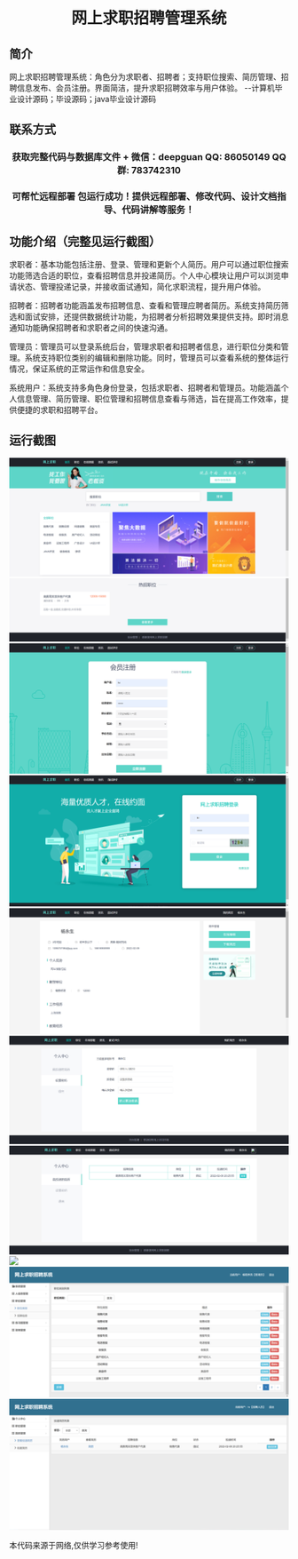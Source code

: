 <p><h1 align="center">网上求职招聘管理系统</h1></p>

## 简介
网上求职招聘管理系统：角色分为求职者、招聘者；支持职位搜索、简历管理、招聘信息发布、会员注册。界面简洁，提升求职招聘效率与用户体验。    --计算机毕业设计源码；毕设源码；java毕业设计源码


## 联系方式
<p><h3 align="center">获取完整代码与数据库文件 + 微信：deepguan QQ: 86050149 QQ群: 783742310</h3></p>
<p><h3 align="center">可帮忙远程部署 包运行成功！提供远程部署、修改代码、设计文档指导、代码讲解等服务！</h3></p>

## 功能介绍（完整见运行截图）
求职者：基本功能包括注册、登录、管理和更新个人简历。用户可以通过职位搜索功能筛选合适的职位，查看招聘信息并投递简历。个人中心模块让用户可以浏览申请状态、管理投递记录，并接收面试通知，简化求职流程，提升用户体验。

招聘者：招聘者功能涵盖发布招聘信息、查看和管理应聘者简历。系统支持简历筛选和面试安排，还提供数据统计功能，为招聘者分析招聘效果提供支持。即时消息通知功能确保招聘者和求职者之间的快速沟通。

管理员：管理员可以登录系统后台，管理求职者和招聘者信息，进行职位分类和管理。系统支持职位类别的编辑和删除功能。同时，管理员可以查看系统的整体运行情况，保证系统的正常运作和信息安全。

系统用户：系统支持多角色身份登录，包括求职者、招聘者和管理员。功能涵盖个人信息管理、简历管理、职位管理和招聘信息查看与筛选，旨在提高工作效率，提供便捷的求职和招聘平台。


## 运行截图
![](imgs/588112-20220208203658934-1460463634.png)
![](imgs/588112-20220208203705925-323007126.png)
![](imgs/588112-20220208203711126-1897027666.png)
![](imgs/588112-20220208203716970-166817863.png)
![](imgs/588112-20220208203726796-187021636.png)
![](imgs/588112-20220208203732276-929108580.png)
![](imgs/588112-20220208203737446-273366155.png)
![](imgs/588112-20220208203743478-1533323901.png)
![](imgs/588112-20220208203756116-1635739011.png)
![](imgs/588112-20220208203802038-648907838.png)

<p>本代码来源于网络,仅供学习参考使用!</p>
